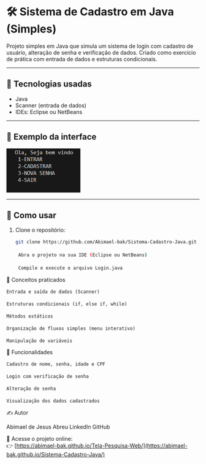 # 🛠️ Sistema de Cadastro em Java (Simples)

Projeto simples em Java que simula um sistema de login com cadastro de usuário, alteração de senha e verificação de dados. Criado como exercício de prática com entrada de dados e estruturas condicionais.

---

## 🚀 Tecnologias usadas

- Java
- Scanner (entrada de dados)
- IDEs: Eclipse ou NetBeans

---

## 📸 Exemplo da interface

![Tela do projeto](tela.png)

---

## 🔧 Como usar

1. Clone o repositório:
   ```bash
   git clone https://github.com/Abimael-bak/Sistema-Cadastro-Java.git

    Abra o projeto na sua IDE (Eclipse ou NetBeans)

    Compile e execute o arquivo Login.java

🧠 Conceitos praticados

    Entrada e saída de dados (Scanner)

    Estruturas condicionais (if, else if, while)

    Métodos estáticos

    Organização de fluxos simples (menu interativo)

    Manipulação de variáveis

📌 Funcionalidades

    Cadastro de nome, senha, idade e CPF

    Login com verificação de senha

    Alteração de senha

    Visualização dos dados cadastrados

✍️ Autor

Abimael de Jesus Abreu
LinkedIn
GitHub

🔗 Acesse o projeto online:  
👉 [https://abimael-bak.github.io/Tela-Pesquisa-Web/](https://abimael-bak.github.io/Sistema-Cadastro-Java/)

